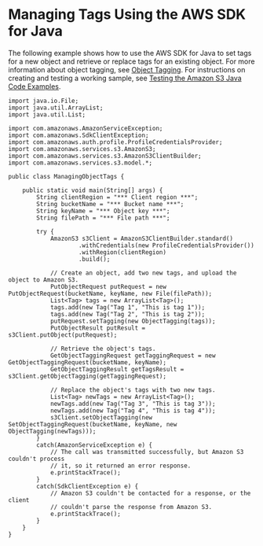 # Managing Tags Using the AWS SDK for Java<a name="tagging-manage-javasdk"></a>

The following example shows how to use the AWS SDK for Java to set tags for a new object and retrieve or replace tags for an existing object\. For more information about object tagging, see [Object Tagging](object-tagging.md)\. For instructions on creating and testing a working sample, see [Testing the Amazon S3 Java Code Examples](UsingTheMPJavaAPI.md#TestingJavaSamples)\. 

```
import java.io.File;
import java.util.ArrayList;
import java.util.List;

import com.amazonaws.AmazonServiceException;
import com.amazonaws.SdkClientException;
import com.amazonaws.auth.profile.ProfileCredentialsProvider;
import com.amazonaws.services.s3.AmazonS3;
import com.amazonaws.services.s3.AmazonS3ClientBuilder;
import com.amazonaws.services.s3.model.*;

public class ManagingObjectTags {

    public static void main(String[] args) {
        String clientRegion = "*** Client region ***";
        String bucketName = "*** Bucket name ***";
        String keyName = "*** Object key ***";
        String filePath = "*** File path ***";

        try {
            AmazonS3 s3Client = AmazonS3ClientBuilder.standard()
                    .withCredentials(new ProfileCredentialsProvider())
                    .withRegion(clientRegion)
                    .build();

            // Create an object, add two new tags, and upload the object to Amazon S3.
            PutObjectRequest putRequest = new PutObjectRequest(bucketName, keyName, new File(filePath));
            List<Tag> tags = new ArrayList<Tag>();
            tags.add(new Tag("Tag 1", "This is tag 1"));
            tags.add(new Tag("Tag 2", "This is tag 2"));
            putRequest.setTagging(new ObjectTagging(tags));
            PutObjectResult putResult = s3Client.putObject(putRequest);
    
            // Retrieve the object's tags.
            GetObjectTaggingRequest getTaggingRequest = new GetObjectTaggingRequest(bucketName, keyName);
            GetObjectTaggingResult getTagsResult = s3Client.getObjectTagging(getTaggingRequest);
    
            // Replace the object's tags with two new tags.
            List<Tag> newTags = new ArrayList<Tag>();
            newTags.add(new Tag("Tag 3", "This is tag 3"));
            newTags.add(new Tag("Tag 4", "This is tag 4"));
            s3Client.setObjectTagging(new SetObjectTaggingRequest(bucketName, keyName, new ObjectTagging(newTags)));
        }
        catch(AmazonServiceException e) {
            // The call was transmitted successfully, but Amazon S3 couldn't process 
            // it, so it returned an error response.
            e.printStackTrace();
        }
        catch(SdkClientException e) {
            // Amazon S3 couldn't be contacted for a response, or the client
            // couldn't parse the response from Amazon S3.
            e.printStackTrace();
        }
    }
}
```